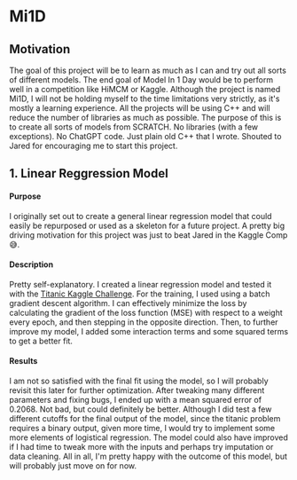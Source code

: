 # Mi1D
## Motivation
The goal of this project will be to learn as much as I can and try out all sorts of different models. 
The end goal of Model In 1 Day would be to perform well in a competition like HiMCM or Kaggle. 
Although the project is named Mi1D, I will not be holding myself to the time limitations very strictly, 
as it's mostly a learning experience. All the projects will be using C++ and will reduce the number of libraries as
much as possible. The purpose of this is to create all sorts of models from SCRATCH. No libraries (with a few 
exceptions). No ChatGPT code. Just plain old C++ that I wrote. Shouted to Jared for encouraging me to start this project.

## 1. Linear Reggression Model

#### Purpose
I originally set out to create a general linear regression model that could easily be repurposed or used as a skeleton for a future project. A pretty big
driving motivation for this project was just to beat Jared in the Kaggle Comp😅.

#### Description
Pretty self-explanatory. I created a linear regression model and tested it 
with the [Titanic Kaggle Challenge](https://www.kaggle.com/competitions/titanic/data?select=test.csv). For the training, I used
using a batch gradient descent algorithm. I can effectively minimize the loss by calculating the gradient of the loss function (MSE) with respect to a weight every epoch, and then stepping in the opposite direction. Then, to further improve my model, I added some interaction terms and some squared terms to get
a better fit.

#### Results
I am not so satisfied with the final fit using the model, so I will probably revisit this later for further optimization. After tweaking many different parameters and fixing bugs, I ended up with a mean squared error of 0.2068. Not bad, but could definitely be better. Although I did test a few different
cutoffs for the final output of the model, since the titanic problem requires a binary output, given more time, I would try to implement some more elements of
logistical regression. The model could also have improved if I had time to tweak more with the inputs and perhaps try imputation or data cleaning. All in all, I'm pretty happy with the outcome of this model, but will probably just move on for now.
